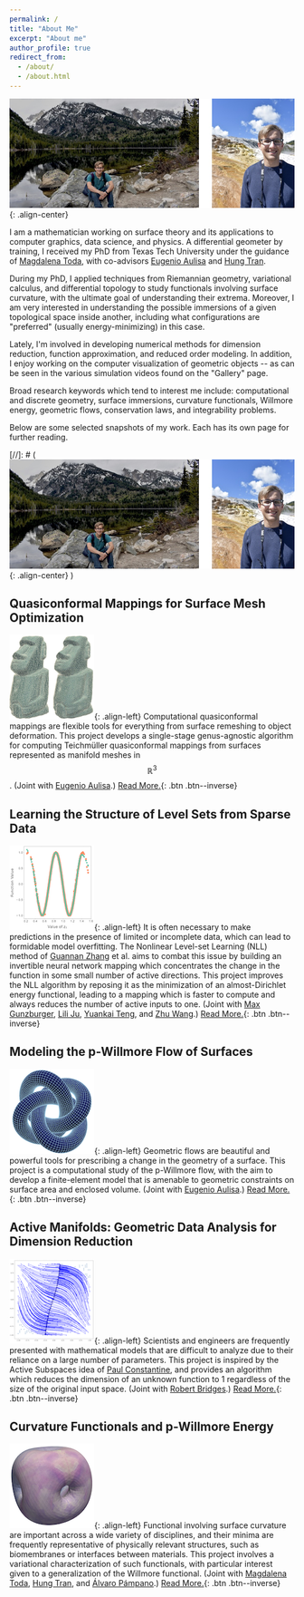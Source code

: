 ```yaml
---
permalink: /
title: "About Me"
excerpt: "About me"
author_profile: true
redirect_from:
  - /about/
  - /about.html
---
```

![image-center](/images/frontpage.jpg){: .align-center}

I am a mathematician working on surface theory and its applications to computer graphics, data science, and physics.  A differential geometer by training, I received my PhD from Texas Tech University under the guidance of [Magdalena Toda](http://www.math.ttu.edu/~mtoda/), with co-advisors [Eugenio Aulisa](http://www.math.ttu.edu/~eaulisa/) and [Hung Tran](https://www.math.uci.edu/~hungtt1/).  

During my PhD, I applied techniques from Riemannian geometry, variational calculus, and differential topology to study functionals involving surface curvature, with the ultimate goal of understanding their extrema. Moreover, I am very interested in understanding the possible immersions of a given topological space inside another, including what configurations are "preferred" (usually energy-minimizing) in this case.

Lately, I'm involved in developing numerical methods for dimension reduction, function approximation, and reduced order modeling.  In addition, I enjoy working on the computer visualization of geometric objects -- as can be seen in the various simulation videos found on the "Gallery" page.

Broad research keywords which tend to interest me include: computational and discrete geometry, surface immersions, curvature functionals, Willmore energy, geometric flows, conservation laws, and integrability problems.

Below are some selected snapshots of my work. Each has its own page for further reading.

[//]: # (![image-center](/images/frontpage.jpg){: .align-center} )


Quasiconformal Mappings for Surface Mesh Optimization
------
![image-left](/images/moais.png){: .align-left} Computational quasiconformal mappings are flexible tools for everything from surface remeshing to object deformation.  This project develops a single-stage genus-agnostic algorithm for computing Teichm&uuml;ller quasiconformal mappings from surfaces represented as manifold meshes in $$ \mathbb{R}^3 $$.  (Joint with [Eugenio Aulisa](http://www.math.ttu.edu/~eaulisa/).) [Read More.](/quasiconformal/){: .btn .btn--inverse}


Learning the Structure of Level Sets from Sparse Data
------
![image-left](/images/ex4_mine.png){: .align-left} It is often necessary to make predictions in the presence of limited or incomplete data, which can lead to formidable model overfitting. The Nonlinear Level-set Learning (NLL) method of [Guannan Zhang](https://sites.google.com/view/guannan-zhang/home) et al. aims to combat this issue by building an invertible neural network mapping which concentrates the change in the function in some small number of active directions.  This project improves the NLL algorithm by reposing it as the minimization of an almost-Dirichlet energy functional, leading to a mapping which is faster to compute and always reduces the number of active inputs to one.  (Joint with [Max Gunzburger](https://people.sc.fsu.edu/~mgunzburger/), [Lili Ju](https://people.math.sc.edu/ju/), [Yuankai Teng](https://slooowtyk.github.io/), and [Zhu Wang](https://people.math.sc.edu/wangzhu/).) [Read More.](/nll/){: .btn .btn--inverse}


Modeling the p-Willmore Flow of Surfaces
------
![image-left](/images/Modelfrontpage.png){: .align-left} Geometric flows are beautiful and powerful tools for prescribing a change in the geometry of a surface.
This project is a computational study of the p-Willmore flow, with the aim to develop a finite-element model that is amenable to geometric constraints on surface area and enclosed volume.  (Joint with [Eugenio Aulisa](http://www.math.ttu.edu/~eaulisa/).) [Read More.](/surfaceFlow/){: .btn .btn--inverse}


Active Manifolds: Geometric Data Analysis for Dimension Reduction
------
![image-left](/images/AMfrontpage.png){: .align-left} Scientists and engineers are frequently presented with mathematical models that are difficult to analyze due to their reliance on a large number of parameters. This project is inspired by the Active Subspaces idea of [Paul Constantine](https://scholar.google.com/citations?user=7x-Q4Y8AAAAJ&hl=en), and provides an algorithm which reduces the dimension of an unknown function to 1 regardless of the size of the original input space. (Joint with [Robert Bridges](https://sites.google.com/site/robertbridgeshomepage/).) [Read More.](/am/){: .btn .btn--inverse}


Curvature Functionals and p-Willmore Energy
------
![image-left](/images/virus_end.png){: .align-left} Functional involving surface curvature are important across a wide variety of disciplines, and their minima are frequently representative of physically relevant structures, such as biomembranes or interfaces between materials.  This project involves a variational characterization of such functionals, with particular interest given to a generalization of the Willmore functional. (Joint with [Magdalena Toda](http://www.math.ttu.edu/~mtoda/), [Hung Tran](https://www.math.uci.edu/~hungtt1/), and [Álvaro Pámpano](https://orcid.org/0000-0003-2239-2247).)  [Read More.](/cf/){: .btn .btn--inverse}
